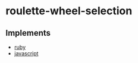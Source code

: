 # roulette-wheel-selection

## Implements
 - [ruby](https://github.com/khiav223577/roulette-wheel-selection/tree/master/ruby)
 - [javascript](https://github.com/khiav223577/roulette-wheel-selection/tree/master/javascript)
